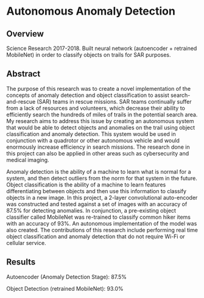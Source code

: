 # Autonomous Anomaly Detection

## Overview
Science Research 2017-2018. Built neural network (autoencoder + retrained MobileNet) in order to classify objects on trails for SAR purposes.

## Abstract
  The purpose of this research was to create a novel implementation of the concepts of anomaly detection and object classification to assist search-and-rescue (SAR) teams in rescue missions. SAR teams continually suffer from a lack of resources and volunteers, which decrease their ability to efficiently search the hundreds of miles of trails in the potential search area. My research aims to address this issue by creating an autonomous system that would be able to detect objects and anomalies on the trail using object classification and anomaly detection. This system would be used in conjunction with a quadrotor or other autonomous vehicle and would enormously increase efficiency in search missions. The research done in this project can also be applied in other areas such as cybersecurity and medical imaging.
  
  Anomaly detection is the ability of a machine to learn what is normal for a system, and then detect outliers from the norm for that system in the future. Object classification is the ability of a machine to learn features differentiating between objects and then use this information to classify objects in a new image. In this project, a 2-layer convolutional auto-encoder was constructed and tested against a set of images with an accuracy of 87.5% for detecting anomalies. In conjunction, a pre-existing object classifier called MobileNet was re-trained to classify common hiker items with an accuracy of 93%. An autonomous implementation of the model was also created. The contributions of this research include performing real time object classification and anomaly detection that do not require Wi-Fi or cellular service. 
  
## Results

Autoencoder (Anomaly Detection Stage):  87.5%

Object Detection (retrained MobileNet): 93.0%

